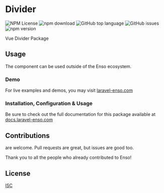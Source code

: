 # Divider

![NPM License](https://img.shields.io/npm/l/@enso-ui/divider.svg)
![npm download](https://img.shields.io/npm/dm/@enso-ui/divider.svg)
![GitHub top language](https://img.shields.io/github/languages/top/enso-ui/divider.svg)
![GitHub issues](https://img.shields.io/github/issues/enso-ui/divider.svg)
![npm version](https://img.shields.io/npm/v/@enso-ui/divider.svg)

Vue Divider Package

## Usage

The component can be used outside of the Enso ecosystem.

### Demo

For live examples and demos, you may visit [laravel-enso.com](https://www.laravel-enso.com)

### Installation, Configuration & Usage

Be sure to check out the full documentation for this package available at [docs.laravel-enso.com](https://docs.laravel-enso.com/frontend/accessories.html)

## Contributions

are welcome. Pull requests are great, but issues are good too.

Thank you to all the people who already contributed to Enso!

## License

[ISC](https://opensource.org/licenses/ISC)
